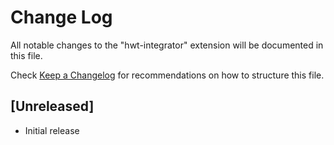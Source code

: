 # Change Log

All notable changes to the "hwt-integrator" extension will be documented in this file.

Check [Keep a Changelog](http://keepachangelog.com/) for recommendations on how to structure this file.

## [Unreleased]

- Initial release